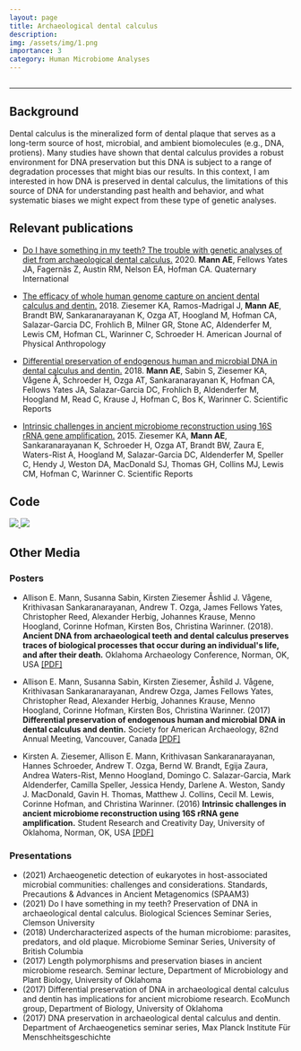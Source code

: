 ```yaml
---
layout: page
title: Archaeological dental calculus
description: 
img: /assets/img/1.png
importance: 3
category: Human Microbiome Analyses
---
```


<div class="row">
    <div class="col-sm mt-3 mt-md-0">
        <img class="img-fluid rounded z-depth-1" src="{{ '/assets/img/Fig1_map_20180215-SJS-SMALL.jpg' | relative_url }}" alt="" title="example image"/>
    </div>
</div>

---
## Background

Dental calculus is the mineralized form of dental plaque that serves as a long-term source of host, microbial, and ambient biomolecules (e.g., DNA, protiens). Many studies have shown that dental calculus provides a robust environment for DNA preservation but this DNA is subject to a range of degradation processes that might bias our results. In this context, I am interested in how DNA is preserved in dental calculus, the limitations of this source of DNA for understanding past health and behavior, and what systematic biases we might expect from these type of genetic analyses.

## Relevant publications

* [Do I have something in my teeth? The trouble with genetic analyses of diet from archaeological dental calculus.](https://www.sciencedirect.com/science/article/pii/S1040618220307746) 2020. **Mann AE**, Fellows Yates JA, Fagernäs Z, Austin RM, Nelson EA, Hofman CA. Quaternary International

* [The efficacy of whole human genome capture on ancient dental calculus and dentin.](https://onlinelibrary.wiley.com/doi/full/10.1002/ajpa.23763) 2018. Ziesemer KA, Ramos-Madrigal J, **Mann AE**, Brandt BW, Sankaranarayanan K, Ozga AT, Hoogland M, Hofman CA, Salazar-Garcia DC, Frohlich B, Milner GR, Stone AC, Aldenderfer M, Lewis CM, Hofman CL, Warinner C, Schroeder H. American Journal of Physical Anthropology

* [Differential preservation of endogenous human and microbial DNA in dental calculus and dentin.](https://www.nature.com/articles/s41598-018-28091-9) 2018. **Mann AE**, Sabin S, Ziesemer KA, Vågene Å, Schroeder H, Ozga AT, Sankaranarayanan K, Hofman CA, Fellows Yates JA, Salazar-Garcia DC, Frohlich B, Aldenderfer M, Hoogland M, Read C, Krause J, Hofman C, Bos K, Warinner C. Scientific Reports

* [Intrinsic challenges in ancient microbiome reconstruction using 16S rRNA gene amplification.](https://www.nature.com/articles/srep16498) 2015. Ziesemer KA, **Mann AE**, Sankaranarayanan K, Schroeder H, Ozga AT, Brandt BW, Zaura E, Waters-Rist A, Hoogland M, Salazar-Garcia DC, Aldenderfer M, Speller C, Hendy J, Weston DA, MacDonald SJ, Thomas GH, Collins MJ, Lewis CM, Hofman C, Warinner C. Scientific Reports

## Code

  <a href="https://github.com/aemann01/diet_calculus">
    <img src="https://denvercoder1-github-readme-stats.vercel.app/api/pin/?username=aemann01&repo=diet_calculus&bg_color=010101&title_color=FFFFFF&hide_border=false&icon_color=B381F1&show_icons=true&text_color=ffffff">
  </a>
  <a href="https://github.com/aemann01/terry_tb_sim">
    <img src="https://denvercoder1-github-readme-stats.vercel.app/api/pin/?username=aemann01&repo=terry_tb_sim&bg_color=010101&title_color=FFFFFF&hide_border=false&icon_color=B381F1&show_icons=true&text_color=ffffff">
  </a>

## Other Media
### Posters

* Allison E. Mann, Susanna Sabin, Kirsten Ziesemer Åshlid J. Vågene, Krithivasan Sankaranarayanan, Andrew T. Ozga, James Fellows Yates, Christopher Reed, Alexander Herbig, Johannes Krause, Menno Hoogland, Corinne Hofman, Kirsten Bos, Christina Warinner. (2018). **Ancient DNA from archaeological teeth and dental calculus preserves traces of biological processes that occur during an individual's life, and after their death.** Oklahoma Archaeology Conference, Norman, OK, USA [[PDF]](/assets/pdf/OKPAN_2018.pdf)

* Allison E. Mann, Susanna Sabin, Kirsten Ziesemer, Åshild J. Vågene, Krithivasan Sankaranarayanan, Andrew Ozga, James Fellows Yates, Christopher Read, Alexander Herbig, Johannes Krause, Menno Hoogland, Corinne Hofman, Kirsten Bos, Christina Warinner. (2017) **Differential preservation of endogenous human and microbial DNA in dental calculus and dentin.** Society for American Archaeology, 82nd Annual Meeting, Vancouver, Canada [[PDF]](/assets/pdf/dvc_saa2017.pdf)

* Kirsten A. Ziesemer, Allison E. Mann, Krithivasan Sankaranarayanan, Hannes Schroeder, Andrew T. Ozga, Bernd W. Brandt, Egija Zaura, Andrea Waters-Rist, Menno Hoogland, Domingo C. Salazar-Garcia, Mark Aldenderfer, Camilla Speller, Jessica Hendy, Darlene A. Weston, Sandy J. MacDonald, Gavin H. Thomas, Matthew J. Collins, Cecil M. Lewis, Corinne Hofman, and Christina Warinner. (2016) **Intrinsic challenges in ancient microbiome reconstruction using 16S rRNA gene amplification.** Student Research and Creativity Day, University of Oklahoma, Norman, OK, USA [[PDF]](/assets/pdf/poster_final.pdf)

### Presentations

* (2021) Archaeogenetic detection of eukaryotes in host-associated microbial communities: challenges and considerations. Standards, Precautions & Advances in Ancient Metagenomics (SPAAM3)
* (2021) Do I have something in my teeth? Preservation of DNA in archaeological dental calculus. Biological Sciences Seminar Series, Clemson University 
* (2018) Undercharacterized aspects of the human microbiome: parasites, predators, and old plaque. Microbiome Seminar Series, University of British Columbia
* (2017) Length polymorphisms and preservation biases in ancient microbiome research. Seminar lecture, Department of Microbiology and Plant Biology, University of Oklahoma
* (2017) Differential preservation of DNA in archaeological dental calculus and dentin has implications for ancient microbiome research. EcoMunch group, Department of Biology, University of Oklahoma
* (2017) DNA preservation in archaeological dental calculus and dentin. Department of Archaeogenetics seminar series, Max Planck Institute Für Menschheitsgeschichte

<html>
<head>
<meta name="viewport" content="width=device-width, initial-scale=1">
<link rel="stylesheet" href="https://cdnjs.cloudflare.com/ajax/libs/font-awesome/4.7.0/css/font-awesome.min.css">
</head>
<body>
<div class="social">
<div class="contact-icons">

</div>